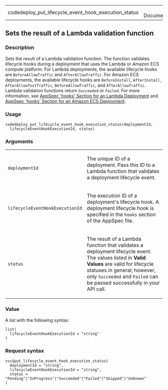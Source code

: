 <table style="width: 100%;">
<tbody>
<tr class="odd">
<td>codedeploy_put_lifecycle_event_hook_execution_status</td>
<td style="text-align: right;">R Documentation</td>
</tr>
</tbody>
</table>

## Sets the result of a Lambda validation function

### Description

Sets the result of a Lambda validation function. The function validates
lifecycle hooks during a deployment that uses the Lambda or Amazon ECS
compute platform. For Lambda deployments, the available lifecycle hooks
are `BeforeAllowTraffic` and `AfterAllowTraffic`. For Amazon ECS
deployments, the available lifecycle hooks are `BeforeInstall`,
`AfterInstall`, `AfterAllowTestTraffic`, `BeforeAllowTraffic`, and
`AfterAllowTraffic`. Lambda validation functions return `Succeeded` or
`Failed`. For more information, see [AppSpec 'hooks' Section for an
Lambda
Deployment](https://docs.aws.amazon.com/codedeploy/latest/userguide/reference-appspec-file-structure-hooks.html#appspec-hooks-lambda)
and [AppSpec 'hooks' Section for an Amazon ECS
Deployment](https://docs.aws.amazon.com/codedeploy/latest/userguide/reference-appspec-file-structure-hooks.html#appspec-hooks-ecs).

### Usage

    codedeploy_put_lifecycle_event_hook_execution_status(deploymentId,
      lifecycleEventHookExecutionId, status)

### Arguments

<table>
<colgroup>
<col style="width: 35%" />
<col style="width: 65%" />
</colgroup>
<tbody>
<tr class="odd">
<td><code
id="codedeploy_put_lifecycle_event_hook_execution_status_:_deploymentId">deploymentId</code></td>
<td><p>The unique ID of a deployment. Pass this ID to a Lambda function
that validates a deployment lifecycle event.</p></td>
</tr>
<tr class="even">
<td><code
id="codedeploy_put_lifecycle_event_hook_execution_status_:_lifecycleEventHookExecutionId">lifecycleEventHookExecutionId</code></td>
<td><p>The execution ID of a deployment's lifecycle hook. A deployment
lifecycle hook is specified in the <code>hooks</code> section of the
AppSpec file.</p></td>
</tr>
<tr class="odd">
<td><code
id="codedeploy_put_lifecycle_event_hook_execution_status_:_status">status</code></td>
<td><p>The result of a Lambda function that validates a deployment
lifecycle event. The values listed in <strong>Valid Values</strong> are
valid for lifecycle statuses in general; however, only
<code>Succeeded</code> and <code>Failed</code> can be passed
successfully in your API call.</p></td>
</tr>
</tbody>
</table>

### Value

A list with the following syntax:

    list(
      lifecycleEventHookExecutionId = "string"
    )

### Request syntax

    svc$put_lifecycle_event_hook_execution_status(
      deploymentId = "string",
      lifecycleEventHookExecutionId = "string",
      status = "Pending"|"InProgress"|"Succeeded"|"Failed"|"Skipped"|"Unknown"
    )
